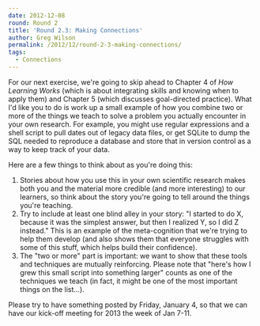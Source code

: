 ```yaml
---
date: 2012-12-08
round: Round 2
title: 'Round 2.3: Making Connections'
author: Greg Wilson
permalink: /2012/12/round-2-3-making-connections/
tags:
  - Connections
---
```

For our next exercise, we're going to skip ahead to Chapter 4 of *How Learning Works* (which is about integrating skills and knowing when to apply them) and Chapter 5 (which discusses goal-directed practice). What I'd like you to do is work up a small example of how you combine two or more of the things we teach to solve a problem you actually encounter in your own research. For example, you might use regular expressions and a shell script to pull dates out of legacy data files, or get SQLite to dump the SQL needed to reproduce a database and store that in version control as a way to keep track of your data.

Here are a few things to think about as you're doing this:

1.  Stories about how you use this in your own scientific research makes both you and the material more credible (and more interesting) to our learners, so think about the story you're going to tell around the things you're teaching.
2.  Try to include at least one blind alley in your story: "I started to do X, because it was the simplest answer, but then I realized Y, so I did Z instead." This is an example of the meta-cognition that we're trying to help them develop (and also shows them that everyone struggles with some of this stuff, which helps build their confidence).
3.  The "two or more" part is important: we want to show that these tools and techniques are mutually reinforcing. Please note that "here's how I grew this small script into something larger" counts as one of the techniques we teach (in fact, it might be one of the most important things on the list...).

Please try to have something posted by Friday, January 4, so that we can have our kick-off meeting for 2013 the week of Jan 7-11.
